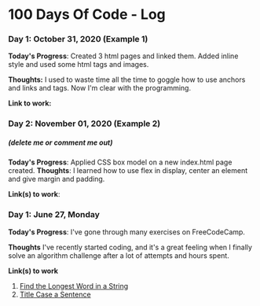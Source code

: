 # 100 Days Of Code - Log

### Day 1: October 31, 2020 (Example 1)


**Today's Progress**: Created 3 html pages and linked them. Added inline style and used some html tags and images.

**Thoughts:** I used to waste time all the time to goggle how to use anchors and links and tags. Now I'm clear with the programming.

**Link to work:** 

### Day 2: November 01, 2020 (Example 2)
##### (delete me or comment me out)

**Today's Progress**: Applied CSS box model on a new index.html page created.
**Thoughts**: I learned how to use flex in display, center an element and give margin and padding.

**Link(s) to work**: 

### Day 1: June 27, Monday

**Today's Progress**: I've gone through many exercises on FreeCodeCamp.

**Thoughts** I've recently started coding, and it's a great feeling when I finally solve an algorithm challenge after a lot of attempts and hours spent.

**Link(s) to work**
1. [Find the Longest Word in a String](https://www.freecodecamp.com/challenges/find-the-longest-word-in-a-string)
2. [Title Case a Sentence](https://www.freecodecamp.com/challenges/title-case-a-sentence)
